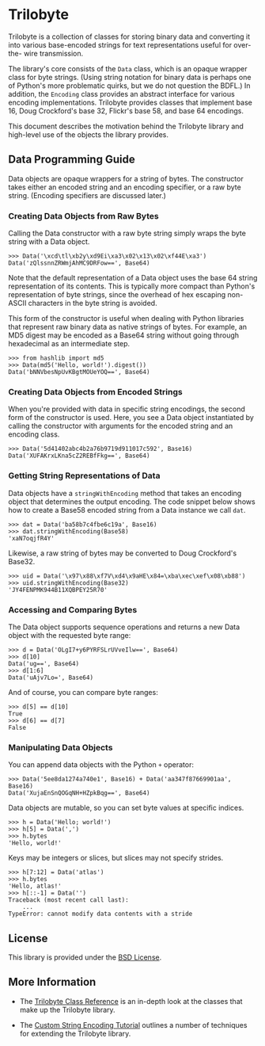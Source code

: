 Trilobyte
=========

Trilobyte is a collection of classes for storing binary data and converting it
into various base-encoded strings for text representations useful for over-the-
wire transmission.

The library's core consists of the `Data` class, which is an opaque wrapper
class for byte strings. (Using string notation for binary data is perhaps one
of Python's more problematic quirks, but we do not question the BDFL.) In
addition, the `Encoding` class provides an abstract interface for various
encoding implementations. Trilobyte provides classes that implement base 16,
Doug Crockford's base 32, Flickr's base 58, and base 64 encodings.

This document describes the motivation behind the Trilobyte library and
high-level use of the objects the library provides.


Data Programming Guide
----------------------

Data objects are opaque wrappers for a string of bytes. The constructor takes
either an encoded string and an encoding specifier, or a raw byte string.
(Encoding specifiers are discussed later.)


### Creating Data Objects from Raw Bytes

Calling the Data constructor with a raw byte string simply wraps the byte
string with a Data object.

	>>> Data('\xcd\tl\xb2y\xd9Ei\xa3\x02\x13\x02\xf44E\xa3')
	Data('zQlssnnZRWmjAhMC9DRFow==', Base64)

Note that the default representation of a Data object uses the base 64 string
representation of its contents. This is typically more compact than Python's
representation of byte strings, since the overhead of hex escaping non-ASCII
characters in the byte string is avoided.

This form of the constructor is useful when dealing with Python libraries that
represent raw binary data as native strings of bytes. For example, an MD5
digest may be encoded as a Base64 string without going through hexadecimal as
an intermediate step.

	>>> from hashlib import md5
	>>> Data(md5('Hello, world!').digest())
	Data('bNNVbesNpUvKBgtMOUeYOQ==', Base64)


### Creating Data Objects from Encoded Strings

When you're provided with data in specific string encodings, the second form
of the constructor is used. Here, you see a Data object instantiated by
calling the constructor with arguments for the encoded string and an encoding
class.

	>>> Data('5d41402abc4b2a76b9719d911017c592', Base16)
	Data('XUFAKrxLKna5cZ2REBfFkg==', Base64)

### Getting String Representations of Data

Data objects have a `stringWithEncoding` method that takes an encoding object
that determines the output encoding. The code snippet below shows how to create
a Base58 encoded string from a Data instance we call `dat`. 

	>>> dat = Data('ba58b7c4fbe6c19a', Base16)
	>>> dat.stringWithEncoding(Base58)
	'xaN7oqjfR4Y'

Likewise, a raw string of bytes may be converted to Doug Crockford's Base32.

	>>> uid = Data('\x97\x88\xf7V\xd4\x9aHE\x84=\xba\xec\xef\x08\xb88')
	>>> uid.stringWithEncoding(Base32)
	'JY4FENPMK944B11XQBPEY25R70'


### Accessing and Comparing Bytes

The Data object supports sequence operations and returns a new Data object
with the requested byte range:

	>>> d = Data('OLgI7+y6PYRFSLrUVveIlw==', Base64)
	>>> d[10]
	Data('ug==', Base64)
	>>> d[1:6]
	Data('uAjv7Lo=', Base64)

And of course, you can compare byte ranges:

	>>> d[5] == d[10]
	True
	>>> d[6] == d[7]
	False


### Manipulating Data Objects

You can append data objects with the Python `+` operator:

	>>> Data('5ee8da1274a740e1', Base16) + Data('aa347f87669901aa', Base16)
	Data('XujaEnSnQOGqNH+HZpkBqg==', Base64)

Data objects are mutable, so you can set byte values at specific indices.

	>>> h = Data('Hello; world!')
	>>> h[5] = Data(',')
	>>> h.bytes
	'Hello, world!'

Keys may be integers or slices, but slices may not specify strides.

	>>> h[7:12] = Data('atlas')
	>>> h.bytes
	'Hello, atlas!'
	>>> h[::-1] = Data('')
	Traceback (most recent call last):
		...
	TypeError: cannot modify data contents with a stride


License
-------

This library is provided under the [BSD License](https://github.com/brendn/Trilobyte/blob/master/LICENSE).


More Information
----------------

- The [Trilobyte Class Reference](https://github.com/brendn/Trilobyte/blob/master/documentation/class_reference.md)
is an in-depth look at the classes that make up the Trilobyte library.

- The [Custom String Encoding Tutorial](https://github.com/brendn/Trilobyte/blob/master/documentation/custom_encoding.md)
outlines a number of techniques for extending the Trilobyte library.
